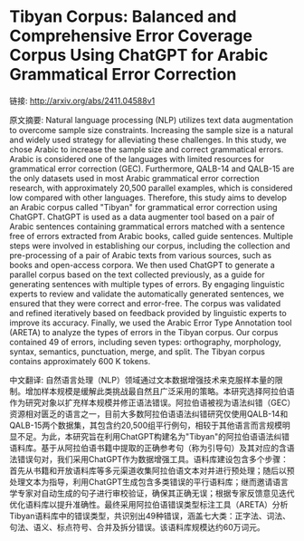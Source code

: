# Tibyan Corpus: Balanced and Comprehensive Error Coverage Corpus Using ChatGPT for Arabic Grammatical Error Correction

链接: http://arxiv.org/abs/2411.04588v1

原文摘要:
Natural language processing (NLP) utilizes text data augmentation to overcome
sample size constraints. Increasing the sample size is a natural and widely
used strategy for alleviating these challenges. In this study, we chose Arabic
to increase the sample size and correct grammatical errors. Arabic is
considered one of the languages with limited resources for grammatical error
correction (GEC). Furthermore, QALB-14 and QALB-15 are the only datasets used
in most Arabic grammatical error correction research, with approximately 20,500
parallel examples, which is considered low compared with other languages.
Therefore, this study aims to develop an Arabic corpus called "Tibyan" for
grammatical error correction using ChatGPT. ChatGPT is used as a data augmenter
tool based on a pair of Arabic sentences containing grammatical errors matched
with a sentence free of errors extracted from Arabic books, called guide
sentences. Multiple steps were involved in establishing our corpus, including
the collection and pre-processing of a pair of Arabic texts from various
sources, such as books and open-access corpora. We then used ChatGPT to
generate a parallel corpus based on the text collected previously, as a guide
for generating sentences with multiple types of errors. By engaging linguistic
experts to review and validate the automatically generated sentences, we
ensured that they were correct and error-free. The corpus was validated and
refined iteratively based on feedback provided by linguistic experts to improve
its accuracy. Finally, we used the Arabic Error Type Annotation tool (ARETA) to
analyze the types of errors in the Tibyan corpus. Our corpus contained 49 of
errors, including seven types: orthography, morphology, syntax, semantics,
punctuation, merge, and split. The Tibyan corpus contains approximately 600 K
tokens.

中文翻译:
自然语言处理（NLP）领域通过文本数据增强技术来克服样本量的限制。增加样本规模是缓解此类挑战最自然且广泛采用的策略。本研究选择阿拉伯语作为研究对象以扩充样本规模并修正语法错误。阿拉伯语被视为语法纠错（GEC）资源相对匮乏的语言之一，目前大多数阿拉伯语语法纠错研究仅使用QALB-14和QALB-15两个数据集，其包含约20,500组平行例句，相较于其他语言而言规模明显不足。为此，本研究旨在利用ChatGPT构建名为"Tibyan"的阿拉伯语语法纠错语料库。基于从阿拉伯语书籍中提取的正确参考句（称为引导句）及其对应的含语法错误句对，我们采用ChatGPT作为数据增强工具。语料库建设包含多个步骤：首先从书籍和开放语料库等多元渠道收集阿拉伯语文本对并进行预处理；随后以预处理文本为指导，利用ChatGPT生成包含多类错误的平行语料库；继而邀请语言学专家对自动生成的句子进行审校验证，确保其正确无误；根据专家反馈意见迭代优化语料库以提升准确性。最终采用阿拉伯语错误类型标注工具（ARETA）分析Tibyan语料库中的错误类型，共识别出49种错误，涵盖七大类：正字法、词法、句法、语义、标点符号、合并及拆分错误。该语料库规模达约60万词元。
